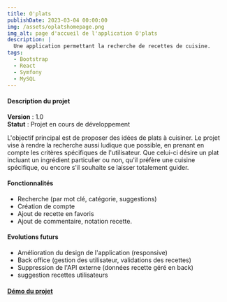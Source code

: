 ```yaml
---
title: O'plats
publishDate: 2023-03-04 00:00:00
img: /assets/oplatshomepage.png
img_alt: page d'accueil de l'application O'plats
description: |
  Une application permettant la recherche de recettes de cuisine.
tags:
  - Bootstrap
  - React
  - Symfony
  - MySQL
---
```



#### Description du projet
**Version** : 1.0 <br>
**Statut** : Projet en cours de développement

L'objectif principal est de proposer des idées de plats à cuisiner. Le projet vise à rendre la recherche aussi ludique que possible, en prenant en compte les critères spécifiques de l'utilisateur. Que celui-ci désire un plat incluant un ingrédient particulier ou non, qu'il préfère une cuisine spécifique, ou encore s'il souhaite se laisser totalement guider.

#### Fonctionnalités 

- Recherche (par mot clé, catégorie, suggestions)
- Création de compte
- Ajout de recette en favoris
- Ajout de commentaire, notation recette.


#### Evolutions futurs 

- Amélioration du design de l'application (responsive)
- Back office (gestion des utilisateur, validations des recettes)
- Suppression de l'API externe (données recette géré en back)
- suggestion recettes utilisateurs

#### [Démo du projet](https://youtu.be/jHx5dFby_Jo)




